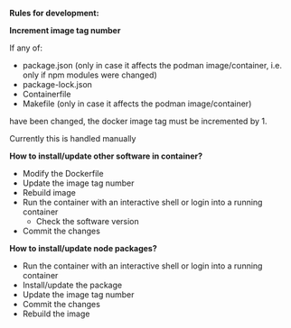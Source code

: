 **Rules for development:**

**Increment image tag number**

If any of:
- package.json (only in case it affects the podman image/container, i.e. only if
    npm modules were changed)
- package-lock.json
- Containerfile
- Makefile (only in case it affects the podman image/container)

have been changed, the docker image tag must be incremented by 1.

Currently this is handled manually

**How to install/update other software in container?**

- Modify the Dockerfile
- Update the image tag number
- Rebuild image
- Run the container with an interactive shell or login into a running container
  - Check the software version
- Commit the changes

**How to install/update node packages?**

- Run the container with an interactive shell or login into a running container
- Install/update the package
- Update the image tag number
- Commit the changes
- Rebuild the image
